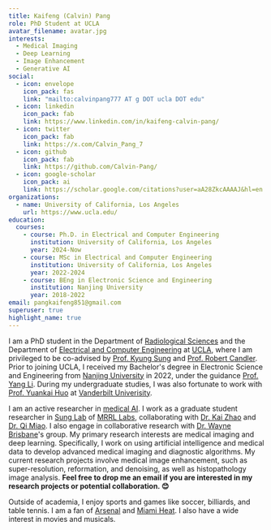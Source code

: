 ```yaml
---
title: Kaifeng (Calvin) Pang
role: PhD Student at UCLA
avatar_filename: avatar.jpg
interests:
  - Medical Imaging
  - Deep Learning
  - Image Enhancement
  - Generative AI
social:
  - icon: envelope
    icon_pack: fas
    link: "mailto:calvinpang777 AT g DOT ucla DOT edu"
  - icon: linkedin
    icon_pack: fab
    link: https://www.linkedin.com/in/kaifeng-calvin-pang/ 
  - icon: twitter
    icon_pack: fab
    link: https://x.com/Calvin_Pang_7
  - icon: github
    icon_pack: fab
    link: https://github.com/Calvin-Pang/
  - icon: google-scholar
    icon_pack: ai
    link: https://scholar.google.com/citations?user=aA28ZkcAAAAJ&hl=en
organizations:
  - name: University of California, Los Angeles
    url: https://www.ucla.edu/
education:
  courses:
    - course: Ph.D. in Electrical and Computer Engineering    
      institution: University of California, Los Angeles
      year: 2024-Now
    - course: MSc in Electrical and Computer Engineering    
      institution: University of California, Los Angeles
      year: 2022-2024
    - course: BEng in Electronic Science and Engineering
      institution: Nanjing University
      year: 2018-2022
email: pangkaifeng851@gmail.com
superuser: true
highlight_name: true
---
```


I am a PhD student in the Department of [Radiological Sciences](https://www.uclahealth.org/departments/radiology) and the Department of [Electrical and Computer Engineering](https://samueli.ucla.edu/) at [UCLA](https://www.ucla.edu/), where I am privileged to be co-advised by [Prof. Kyung Sung](http://kyungs.bol.ucla.edu/Site/Home.html) and [Prof. Robert Candler](https://samueli.ucla.edu/people/robert-candler/). Prior to joining UCLA, I received my Bachelor's degree in Electronic Science and Engineering from [Nanjing University](https://www.nju.edu.cn/en/) in 2022, under the guidance [Prof. Yang Li](https://ieeexplore.ieee.org/author/37676384600). During my undergraduate studies, I was also fortunate to work with [Prof. Yuankai Huo](https://hrlblab.github.io/) at [Vanderbilt Univerisity](https://vanderbilt.edu/).  

I am an active researcher in [medical AI](https://en.wikipedia.org/wiki/Artificial_intelligence_in_healthcare). I work as a graduate student researcher in [Sung Lab](https://mrrl.ucla.edu/sunglab/) of [MRRL Labs](https://mrrl.ucla.edu/pages/), collaborating with [Dr. Kai Zhao](https://kaizhao.net/) and [Dr. Qi Miao](https://mrrl.ucla.edu/pages/Qi_Miao). I also engage in collaborative research with [Dr. Wayne Brisbane](https://www.uclahealth.org/providers/wayne-brisbane)'s group. My primary research interests are medical imaging and deep learning. Specifically, I work on using artificial intelligence and medical data to develop advanced medical imaging and diagnostic algorithms. My current research projects involve medical image enhancement, such as super-resolution, reformation, and denoising, as well as histopathology image analysis. **Feel free to drop me an email if you are interested in my research projects or potential collaboration. :blush:**

Outside of academia, I enjoy sports and games like soccer, billiards, and table tennis. I am a fan of [Arsenal](https://www.arsenal.com/) and [Miami Heat](https://www.nba.com/heat). I also have a wide interest in movies and musicals. 



<!-- {{< icon name="download" pack="fas" >}} Download my {{< staticref "uploads/CV-Kaifeng Pang.pdf" "newtab" >}}resumé{{< /staticref >}}. -->
